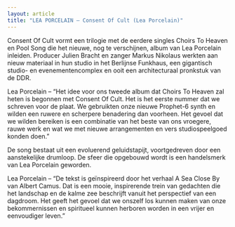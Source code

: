```yaml
---
layout: article
title: "LEA PORCELAIN – Consent Of Cult (Lea Porcelain)"
---
```


Consent Of Cult vormt een trilogie met de eerdere singles Choirs To Heaven en Pool Song die het nieuwe, nog te verschijnen, album van Lea Porcelain inleiden. Producer Julien Bracht en zanger Markus Nikolaus werkten aan nieuw materiaal in hun studio in het Berlijnse Funkhaus, een gigantisch studio- en evenementencomplex en ooit een architecturaal pronkstuk van de DDR.


Lea Porcelain – “Het idee voor ons tweede album dat Choirs To Heaven zal heten is begonnen met Consent Of Cult. Het is het eerste nummer dat we schreven voor de plaat. We gebruikten onze nieuwe Prophet-6 synth en wilden een ruwere en scherpere benadering dan voorheen. Het gevoel dat we wilden bereiken is een combinatie van het beste van ons vroegere, rauwe werk en wat we met nieuwe arrangementen en vers studiospeelgoed konden doen.”

De song bestaat uit een evoluerend geluidstapijt, voortgedreven door een aanstekelijke drumloop. De sfeer die opgebouwd wordt is een handelsmerk van Lea Porcelain geworden.

Lea Porcelain – “De tekst is geïnspireerd door het verhaal A Sea Close By van Albert Camus. Dat is een mooie, inspirerende trein van gedachten die het landschap en de kalme zee beschrijft vanuit het perspectief van een dagdroom. Het geeft het gevoel dat we onszelf los kunnen maken van onze bekommernissen en spiritueel kunnen herboren worden in een vrijer en eenvoudiger leven.”